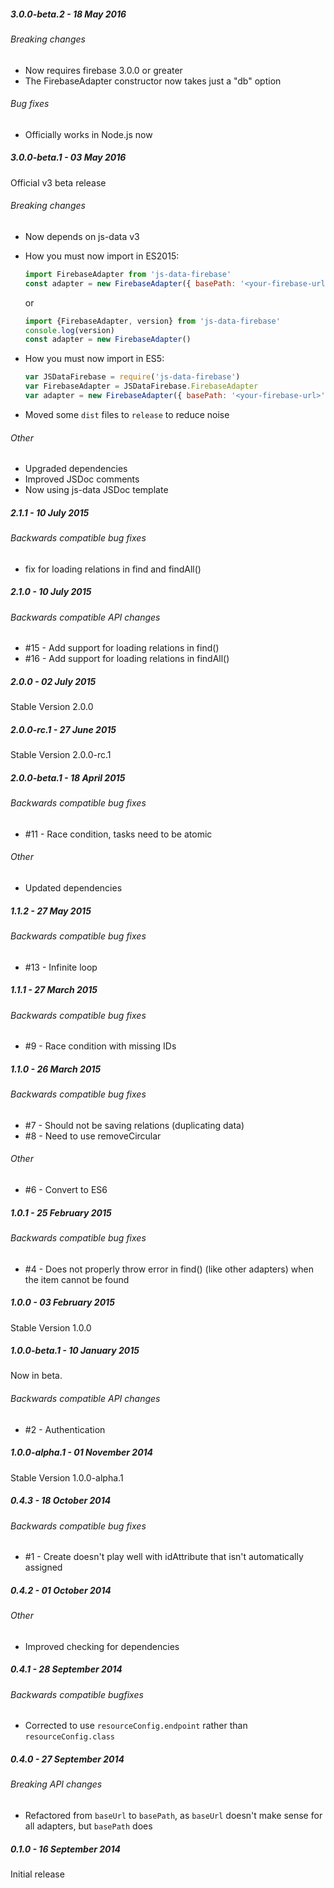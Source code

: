 ##### 3.0.0-beta.2 - 18 May 2016

###### Breaking changes
- Now requires firebase 3.0.0 or greater
- The FirebaseAdapter constructor now takes just a "db" option

###### Bug fixes
- Officially works in Node.js now

##### 3.0.0-beta.1 - 03 May 2016

Official v3 beta release

###### Breaking changes
- Now depends on js-data v3
- How you must now import in ES2015:

    ```js
    import FirebaseAdapter from 'js-data-firebase'
    const adapter = new FirebaseAdapter({ basePath: '<your-firebase-url>' })
    ```
    or
    ```js
    import {FirebaseAdapter, version} from 'js-data-firebase'
    console.log(version)
    const adapter = new FirebaseAdapter()
    ```

- How you must now import in ES5:

    ```js
    var JSDataFirebase = require('js-data-firebase')
    var FirebaseAdapter = JSDataFirebase.FirebaseAdapter
    var adapter = new FirebaseAdapter({ basePath: '<your-firebase-url>' })
    ```

- Moved some `dist` files to `release` to reduce noise

###### Other
- Upgraded dependencies
- Improved JSDoc comments
- Now using js-data JSDoc template

##### 2.1.1 - 10 July 2015

###### Backwards compatible bug fixes
- fix for loading relations in find and findAll()

##### 2.1.0 - 10 July 2015

###### Backwards compatible API changes
- #15 - Add support for loading relations in find()
- #16 - Add support for loading relations in findAll()

##### 2.0.0 - 02 July 2015

Stable Version 2.0.0

##### 2.0.0-rc.1 - 27 June 2015

Stable Version 2.0.0-rc.1

##### 2.0.0-beta.1 - 18 April 2015

###### Backwards compatible bug fixes
- #11 - Race condition, tasks need to be atomic

###### Other
- Updated dependencies

##### 1.1.2 - 27 May 2015

###### Backwards compatible bug fixes
- #13 - Infinite loop

##### 1.1.1 - 27 March 2015

###### Backwards compatible bug fixes
- #9 - Race condition with missing IDs

##### 1.1.0 - 26 March 2015

###### Backwards compatible bug fixes
- #7 - Should not be saving relations (duplicating data)
- #8 - Need to use removeCircular

###### Other
- #6 - Convert to ES6

##### 1.0.1 - 25 February 2015

###### Backwards compatible bug fixes
- #4 - Does not properly throw error in find() (like other adapters) when the item cannot be found

##### 1.0.0 - 03 February 2015

Stable Version 1.0.0

##### 1.0.0-beta.1 - 10 January 2015

Now in beta.

###### Backwards compatible API changes
- #2 - Authentication

##### 1.0.0-alpha.1 - 01 November 2014

Stable Version 1.0.0-alpha.1

##### 0.4.3 - 18 October 2014

###### Backwards compatible bug fixes
- #1 - Create doesn't play well with idAttribute that isn't automatically assigned

##### 0.4.2 - 01 October 2014

###### Other
- Improved checking for dependencies

##### 0.4.1 - 28 September 2014

###### Backwards compatible bugfixes
- Corrected to use `resourceConfig.endpoint` rather than `resourceConfig.class`

##### 0.4.0 - 27 September 2014

###### Breaking API changes
- Refactored from `baseUrl` to `basePath`, as `baseUrl` doesn't make sense for all adapters, but `basePath` does

##### 0.1.0 - 16 September 2014

Initial release
